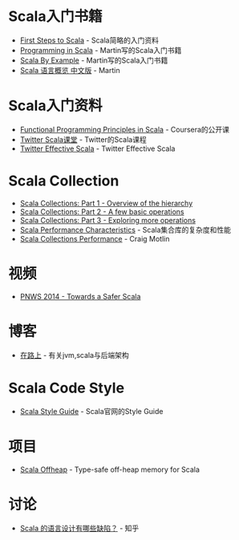 # Scala入门书籍
- [First Steps to Scala](http://www.artima.com/scalazine/articles/steps.html) - Scala简略的入门资料
- [Programming in Scala](http://www.lirmm.fr/~ducour/Doc-objets/scalabook.pdf) - Martin写的Scala入门书籍
- [Scala By Example](http://www.scala-lang.org/docu/files/ScalaByExample.pdf) - Martin写的Scala入门书籍
- [Scala 语言概览 中文版](http://wecite.github.io/docs/ScalaOverview-20150226.pdf) - Martin


# Scala入门资料
- [Functional Programming Principles in Scala](https://www.coursera.org/course/progfun) - Coursera的公开课
- [Twitter Scala课堂](http://twitter.github.io/scala_school/zh_cn/index.html) - Twitter的Scala课程
- [Twitter Effective Scala](http://twitter.github.io/effectivescala/index-cn.html) - Twitter Effective Scala


# Scala Collection
- [Scala Collections: Part 1 - Overview of the hierarchy](http://www.deadcoderising.com/scala-collections-the-basics/)
- [Scala Collections: Part 2 - A few basic operations](http://www.deadcoderising.com/scala-collections-part-2-operations/)
- [Scala Collections: Part 3 - Exploring more operations](http://www.deadcoderising.com/scala-collections-part-3-exploring-more-operations/)
- [Scala Performance Characteristics](http://www.scala-lang.org/docu/files/collections-api/collections_40.html) - Scala集合库的复杂度和性能
- [Scala Collections Performance](http://downloads.typesafe.com/website/presentations/ScalaDaysSF2015/T1_Motlin_Scala_Collections_Performance.pdf?_ga=1.159893949.1442272491.1426723766) - Craig Motlin 


# 视频
- [PNWS 2014 - Towards a Safer Scala](https://www.youtube.com/watch?v=HEeB_eH326c)


# 博客
- [在路上](http://hongjiang.info/scala/) - 有关jvm,scala与后端架构


# Scala Code Style
- [Scala Style Guide](http://docs.scala-lang.org/style/) - Scala官网的Style Guide


# 项目
- [Scala Offheap](https://github.com/densh/scala-offheap) - Type-safe off-heap memory for Scala


# 讨论
- [Scala 的语言设计有哪些缺陷？](http://www.zhihu.com/question/28573046) - 知乎

